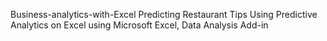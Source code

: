 Business-analytics-with-Excel
Predicting Restaurant Tips Using Predictive Analytics on Excel using Microsoft Excel, Data Analysis Add-in
